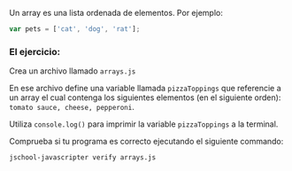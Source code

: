 Un array es una lista ordenada de elementos. Por ejemplo:

```js
var pets = ['cat', 'dog', 'rat'];
```

### El ejercicio:

Crea un archivo llamado `arrays.js`

En ese archivo define una variable llamada `pizzaToppings` que referencie a un array el cual contenga los siguientes elementos (en el siguiente orden): `tomato sauce, cheese, pepperoni`.

Utiliza `console.log()` para imprimir la variable `pizzaToppings` a la terminal.

Comprueba si tu programa es correcto ejecutando el siguiente commando:

```bash
jschool-javascripter verify arrays.js
```

